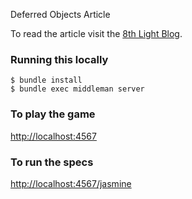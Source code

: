 Deferred Objects Article

To read the article visit the [8th Light Blog][1].

### Running this locally

    $ bundle install
    $ bundle exec middleman server

### To play the game

  [http://localhost:4567][2]

### To run the specs

  [http://localhost:4567/jasmine][3]

[1]: http://blog.8thlight.com/
[2]: http://localhost:4567
[3]: http://localhost:4567/jasmine
